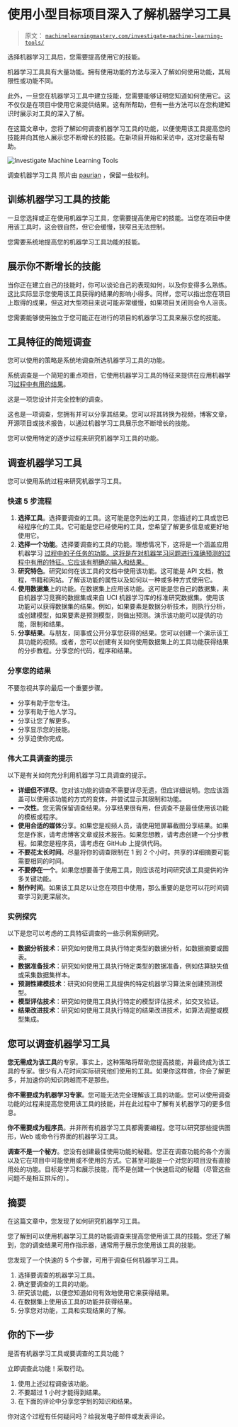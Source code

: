 # 使用小型目标项目深入了解机器学习工具

> 原文： [`machinelearningmastery.com/investigate-machine-learning-tools/`](https://machinelearningmastery.com/investigate-machine-learning-tools/)

选择机器学习工具后，您需要提高使用它的技能。

机器学习工具具有大量功能。拥有使用功能的方法与深入了解如何使用功能，其局限性或功能不同。

此外，一旦您在机器学习工具中建立技能，您需要能够证明您知道如何使用它。这不仅仅是在项目中使用它来提供结果。这有所帮助，但有一些方法可以在您构建知识时展示对工具的深入了解。

在这篇文章中，您将了解如何调查机器学习工具的功能，以便使用该工具提高您的技能并向其他人展示您不断增长的技能。在新项目开始和采访中，这对您最有帮助。

![Investigate Machine Learning Tools](img/f37617ecb2aee181821713f4db46b41d.jpg)

调查机器学习工具
照片由 [paurian](https://www.flickr.com/photos/paurian/3550755709/) ，保留一些权利。

## 训练机器学习工具的技能

一旦您选择或正在使用机器学习工具，您需要提高使用它的技能。当您在项目中使用该工具时，这会很自然，但它会缓慢，狭窄且无法控制。

您需要系统地提高您的机器学习工具功能的技能。

## 展示你不断增长的技能

当你正在建立自己的技能时，你可以谈论自己的表现如何，以及你变得多么熟练。这比实际显示您使用该工具获得的结果的影响小得多。同样，您可以指出您在项目上取得的成果，但这对大型项目来说可能非常缓慢，如果项目关闭则会令人沮丧。

您需要能够使用独立于您可能正在进行的项目的机器学习工具来展示您的技能。

## 工具特征的简短调查

您可以使用的策略是系统地调查所选机器学习工具的功能。

系统调查是一个简短的重点项目，它使用机器学习工具的特征来提供在应用机器学习[过程中有用的结果](http://machinelearningmastery.com/machine-learning-checklist/)。

这是一项您设计并完全控制的调查。

这也是一项调查，您拥有并可以分享其结果。您可以将其转换为视频，博客文章，开源项目或技术报告，以通过机器学习工具展示您不断增长的技能。

您可以使用特定的逐步过程来研究机器学习工具的功能。

## 调查机器学习工具

您可以使用系统过程来研究机器学习工具。

### 快速 5 步流程

1.  **选择工具**。选择要调查的工具。这可能是您列出的工具，您描述的工具或您已经程序化的工具。它可能是您已经使用的工具，您希望了解更多信息或更好地使用它。
2.  **选择一个功能**。选择要调查的工具的功能。理想情况下，这将是一个涵盖应用机器学习 [](http://machinelearningmastery.com/machine-learning-checklist/) [过程中的子任务的功能。这将是在对机器学习问题进行准确预测的过程中有用的特征。它应该有明确的输入和结果。](http://machinelearningmastery.com/machine-learning-checklist/)
3.  **研究特色**。研究如何在该工具的文档中使用该功能。这可能是 API 文档，教程，书籍和网站。了解该功能的属性以及如何以一种或多种方式使用它。
4.  **使用数据集**上的功能。在数据集上应用该功能。这可能是您自己的数据集，来自机器学习竞赛的数据集或来自 UCI 机器学习库的标准研究数据集。使用该功能可以获得数据集的结果。例如，如果要素是数据分析技术，则执行分析，或创建模型，如果要素是预测模型，则做出预测。演示该功能可以提供的功能，限制和结果。
5.  **分享结果**。与朋友，同事或公开分享您获得的结果。您可以创建一个演示该工具功能的视频。或者，您可以创建有关如何使用数据集上的工具功能获得结果的分步教程。分享您的代码，程序和结果。

### 分享您的结果

不要忽视共享的最后一个重要步骤。

*   分享有助于您专注。
*   分享有助于他人学习。
*   分享让您了解更多。
*   分享显示您的技能。
*   分享迫使你完成。

### 伟大工具调查的提示

以下是有关如何充分利用机器学习工具调查的提示。

*   **详细但不详尽**。您对该功能的调查不需要详尽无遗，但应详细说明。您应该涵盖可以使用该功能的方式的变体，并尝试显示其限制和功能。
*   **一次性**。您无需保留调查结果。分享结果很有用，但调查不是最佳使用该功能的模板或程序。
*   **使用合适的媒体**分享。如果您是视频人员，请使用短屏幕截图分享结果。如果您是作家，请考虑博客文章或技术报告。如果您想教，请考虑创建一个分步教程。如果您是程序员，请考虑在 GitHub 上提供代码。
*   **不要花太长时间**。尽量将你的调查限制在 1 到 2 个小时。共享的详细摘要可能需要相同的时间。
*   **不要停在一个**。如果您想要善于使用工具，则应该花时间研究该工具提供的许多关键功能。
*   **制作时间**。如果该工具足以让您在项目中使用，那么重要的是您可以花时间调查学习到更深层次。

### 实例探究

以下是您可以考虑的工具特征调查的一些示例案例研究。

*   **数据分析技术**：研究如何使用工具执行特定类型的数据分析，如数据摘要或图表。
*   **数据准备技术**：研究如何使用工具执行特定类型的数据准备，例如估算缺失值或采集数据集样本。
*   **预测性建模技术**：研究如何使用工具提供的特定机器学习算法来创建预测模型。
*   **模型评估技术**：研究如何使用工具执行特定的模型评估技术，如交叉验证。
*   **结果改进技术**：研究如何使用工具执行特定的结果改进技术，如算法调整或模型集成。

## 您可以调查机器学习工具

**您无需成为该工具**的专家。事实上，这种策略将帮助您提高技能，并最终成为该工具的专家。很少有人花时间实际研究他们使用的工具。如果你这样做，你会了解更多，并加速你的知识跨越而不是那些。

**你不需要成为机器学习专家**。您可能无法完全理解该工具的功能。您可以使用调查功能的过程来提高您使用该工具的技能，并在此过程中了解有关机器学习的更多信息。

**你不需要成为程序员**。并非所有机器学习工具都需要编程。您可以研究那些提供图形，Web 或命令行界面的机器学习工具。

**调查不是一个秘方**。您没有创建最佳使用功能的秘籍。您正在调查功能的各个方面以及它在项目中可能使用或不使用的方式。它甚至可能是一个对您的项目没有直接用处的功能。目标是学习和展示技能，而不是创建一个快速启动的秘籍（尽管这些问题不是相互排斥的）。

## 摘要

在这篇文章中，您发现了如何研究机器学习工具。

您了解到可以使用机器学习工具的功能调查来提高您使用该工具的技能。您还了解到，您的调查结果可用作指示器，通常用于展示您使用该工具的技能。

您发现了一个快速的 5 个步骤，可用于调查任何机器学习工具。

1.  选择要调查的机器学习工具。
2.  确定要调查的工具的功能。
3.  研究该功能，以便您知道如何有效地使用它来获得结果。
4.  在数据集上使用该工具的功能并获得结果。
5.  分享您对功能，工具和实现结果的了解。

## 你的下一步

是否有机器学习工具或要调查的工具功能？

立即调查此功能！采取行动。

1.  使用上述过程调查该功能。
2.  不要超过 1 小时才能得到结果。
3.  在下面的评论中分享您学到的知识和结果。

你对这个过程有任何疑问吗？给我发电子邮件或发表评论。